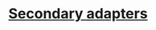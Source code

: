 # [Secondary adapters](../../../../../../../../../../../hexagonale-architecture.md#secondary-adapters)
